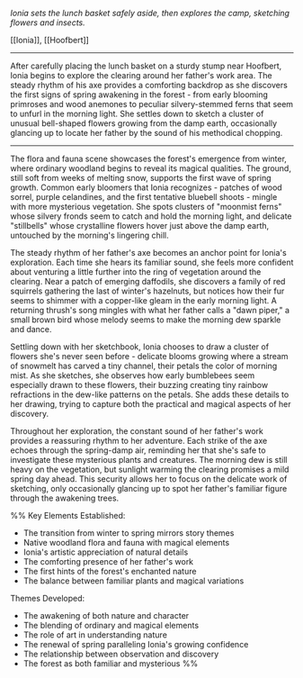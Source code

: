 *Ionia sets the lunch basket safely aside, then explores the camp, sketching flowers and insects.*

[[Ionia]], [[Hoofbert]]

---

After carefully placing the lunch basket on a sturdy stump near Hoofbert, Ionia begins to explore the clearing around her father's work area. The steady rhythm of his axe provides a comforting backdrop as she discovers the first signs of spring awakening in the forest - from early blooming primroses and wood anemones to peculiar silvery-stemmed ferns that seem to unfurl in the morning light. She settles down to sketch a cluster of unusual bell-shaped flowers growing from the damp earth, occasionally glancing up to locate her father by the sound of his methodical chopping.

---

The flora and fauna scene showcases the forest's emergence from winter, where ordinary woodland begins to reveal its magical qualities. The ground, still soft from weeks of melting snow, supports the first wave of spring growth. Common early bloomers that Ionia recognizes - patches of wood sorrel, purple celandines, and the first tentative bluebell shoots - mingle with more mysterious vegetation. She spots clusters of "moonmist ferns" whose silvery fronds seem to catch and hold the morning light, and delicate "stillbells" whose crystalline flowers hover just above the damp earth, untouched by the morning's lingering chill.

The steady rhythm of her father's axe becomes an anchor point for Ionia's exploration. Each time she hears its familiar sound, she feels more confident about venturing a little further into the ring of vegetation around the clearing. Near a patch of emerging daffodils, she discovers a family of red squirrels gathering the last of winter's hazelnuts, but notices how their fur seems to shimmer with a copper-like gleam in the early morning light. A returning thrush's song mingles with what her father calls a "dawn piper," a small brown bird whose melody seems to make the morning dew sparkle and dance.

Settling down with her sketchbook, Ionia chooses to draw a cluster of flowers she's never seen before - delicate blooms growing where a stream of snowmelt has carved a tiny channel, their petals the color of morning mist. As she sketches, she observes how early bumblebees seem especially drawn to these flowers, their buzzing creating tiny rainbow refractions in the dew-like patterns on the petals. She adds these details to her drawing, trying to capture both the practical and magical aspects of her discovery.

Throughout her exploration, the constant sound of her father's work provides a reassuring rhythm to her adventure. Each strike of the axe echoes through the spring-damp air, reminding her that she's safe to investigate these mysterious plants and creatures. The morning dew is still heavy on the vegetation, but sunlight warming the clearing promises a mild spring day ahead. This security allows her to focus on the delicate work of sketching, only occasionally glancing up to spot her father's familiar figure through the awakening trees.

%% Key Elements Established:
- The transition from winter to spring mirrors story themes
- Native woodland flora and fauna with magical elements
- Ionia's artistic appreciation of natural details
- The comforting presence of her father's work
- The first hints of the forest's enchanted nature
- The balance between familiar plants and magical variations

Themes Developed:
- The awakening of both nature and character
- The blending of ordinary and magical elements
- The role of art in understanding nature
- The renewal of spring paralleling Ionia's growing confidence
- The relationship between observation and discovery
- The forest as both familiar and mysterious %%